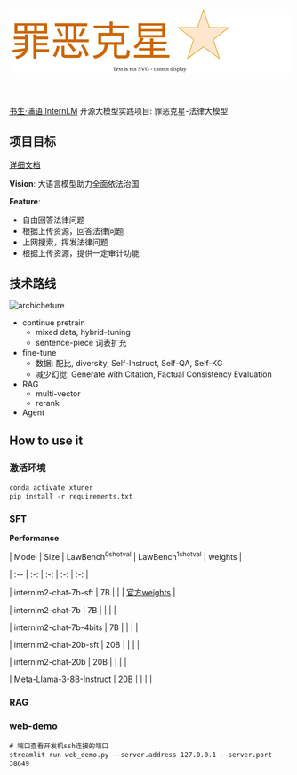 <h1 align="center">
<img src="./docs/assets/logo.svg" width="590" align=center/>
</h1><br>


[书生·浦语 InternLM](https://github.com/InternLM) 开源大模型实践项目: 罪恶克星-法律大模型


## 项目目标

[详细文档](https://github.com/yuetan1988/lawer-llm/wiki)

**Vision**: 大语言模型助力全面依法治国

**Feature**: 
- 自由回答法律问题
- 根据上传资源，回答法律问题
- 上网搜索，挥发法律问题
- 根据上传资源，提供一定审计功能


## 技术路线

![archicheture](./docs/assets/)


- continue pretrain
    - mixed data, hybrid-tuning
    - sentence-piece 词表扩充
- fine-tune
    - 数据: 配比, diversity, Self-Instruct, Self-QA, Self-KG
    - 减少幻觉: Generate with Citation, Factual Consistency Evaluation
- RAG
    - multi-vector
    - rerank
- Agent


## How to use it

### 激活环境
```shell
conda activate xtuner
pip install -r requirements.txt
```

### SFT

**Performance**

| Model | Size | LawBench<sup>0shotval</sup> | LawBench<sup>1shotval</sup> | weights |

| :-- | :-: | :-: | :-: | :-: | 

| internlm2-chat-7b-sft | 7B |  |  | [官方weights](https://huggingface.co/internlm/internlm2-chat-7b-sft) |

| internlm2-chat-7b | 7B |  |  |  |

| internlm2-chat-7b-4bits | 7B |  |  |  |

| internlm2-chat-20b-sft | 20B |  |  |  |

| internlm2-chat-20b | 20B |  |  |  |

| Meta-Llama-3-8B-Instruct | 20B |  |  |  |


### RAG





### web-demo

```shell
# 端口查看开发机ssh连接的端口
streamlit run web_demo.py --server.address 127.0.0.1 --server.port 38649
```
